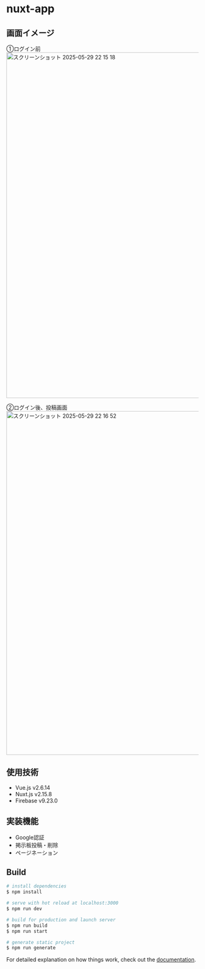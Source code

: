 # nuxt-app

## 画面イメージ
①ログイン前
<img width="903" alt="スクリーンショット 2025-05-29 22 15 18" src="https://github.com/user-attachments/assets/ac042008-82db-4423-b9f5-d230ca40c904" />

②ログイン後、投稿画面
<img width="898" alt="スクリーンショット 2025-05-29 22 16 52" src="https://github.com/user-attachments/assets/b50615ad-84a5-4d01-bd80-e4209bc162eb" />

## 使用技術
* Vue.js v2.6.14
* Nuxt.js v2.15.8
* Firebase v9.23.0

## 実装機能
* Google認証
* 掲示板投稿・削除
* ページネーション

## Build
```bash
# install dependencies
$ npm install

# serve with hot reload at localhost:3000
$ npm run dev

# build for production and launch server
$ npm run build
$ npm run start

# generate static project
$ npm run generate
```

For detailed explanation on how things work, check out the [documentation](https://nuxtjs.org).
